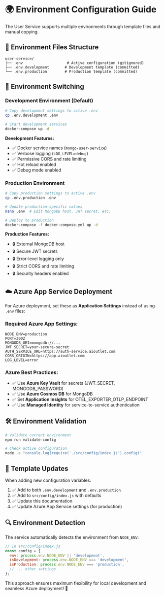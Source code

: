 # 🌍 Environment Configuration Guide

The User Service supports multiple environments through template files and manual copying.

## 📁 **Environment Files Structure**

```
user-service/
├── .env                    # Active configuration (gitignored)
├── .env.development       # Development template (committed)
└── .env.production        # Production template (committed)
```

## 🔄 **Environment Switching**

### **Development Environment (Default)**

```bash
# Copy development settings to active .env
cp .env.development .env

# Start development services
docker-compose up -d
```

**Development Features:**

- ✅ Docker service names (`mongo-user-service`)
- ✅ Verbose logging (`LOG_LEVEL=debug`)
- ✅ Permissive CORS and rate limiting
- ✅ Hot reload enabled
- ✅ Debug mode enabled

### **Production Environment**

```bash
# Copy production settings to active .env
cp .env.production .env

# Update production-specific values
nano .env  # Edit MongoDB host, JWT secret, etc.

# Deploy to production
docker-compose -f docker-compose.yml up -d
```

**Production Features:**

- 🔒 External MongoDB host
- 🔒 Secure JWT secrets
- 🔒 Error-level logging only
- 🔒 Strict CORS and rate limiting
- 🔒 Security headers enabled

## ☁️ **Azure App Service Deployment**

For Azure deployment, set these as **Application Settings** instead of using `.env` files:

### **Required Azure App Settings:**

```
NODE_ENV=production
PORT=3002
MONGODB_URI=mongodb://...
JWT_SECRET=your-secure-secret
AUTH_SERVICE_URL=https://auth-service.aioutlet.com
CORS_ORIGIN=https://app.aioutlet.com
LOG_LEVEL=error
```

### **Azure Best Practices:**

- ✅ Use **Azure Key Vault** for secrets (JWT_SECRET, MONGODB_PASSWORD)
- ✅ Use **Azure Cosmos DB** for MongoDB
- ✅ Set **Application Insights** for OTEL_EXPORTER_OTLP_ENDPOINT
- ✅ Use **Managed Identity** for service-to-service authentication

## 🛠 **Environment Validation**

```bash
# Validate current environment
npm run validate-config

# Check active configuration
node -e "console.log(require('./src/config/index.js').config)"
```

## 📝 **Template Updates**

When adding new configuration variables:

1. ✅ Add to both `.env.development` and `.env.production`
2. ✅ Add to `src/config/index.js` with defaults
3. ✅ Update this documentation
4. ✅ Update Azure App Service settings (for production)

## 🔍 **Environment Detection**

The service automatically detects the environment from `NODE_ENV`:

```javascript
// In src/config/index.js
const config = {
  env: process.env.NODE_ENV || 'development',
  isDevelopment: process.env.NODE_ENV === 'development',
  isProduction: process.env.NODE_ENV === 'production',
  // ... other settings
};
```

This approach ensures maximum flexibility for local development and seamless Azure deployment! 🚀
